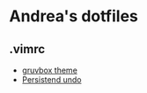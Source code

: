 # Andrea's dotfiles

## .vimrc
- [gruvbox theme](https://github.com/morhetz/gruvbox)
- [Persistend undo](https://stackoverflow.com/questions/5700389/using-vims-persistent-undo)

